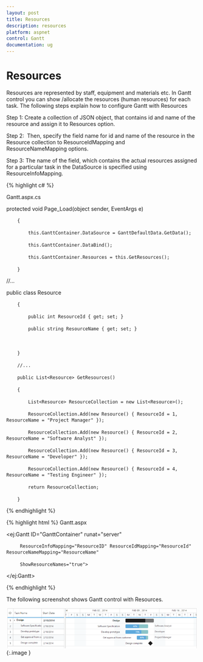 ```yaml
---
layout: post
title: Resources
description: resources
platform: aspnet
control: Gantt
documentation: ug
---
```


# Resources

Resources are represented by staff, equipment and materials etc. In Gantt control you can show /allocate the resources (human resources) for each task. The following steps explain how to configure Gantt with Resources

Step 1: Create a collection of JSON object, that contains id and name of the resource and assign it to Resources option.

Step 2:  Then, specify the field name for id and name of the resource in the Resource collection to ResourceIdMapping and ResourceNameMapping options. 

Step 3: The name of the field, which contains the actual resources assigned for a particular task in the DataSource is specified using ResourceInfoMapping.







{% highlight c# %}

Gantt.aspx.cs 



protected void Page_Load(object sender, EventArgs e)

        {

            this.GanttContainer.DataSource = GanttDefaultData.GetData();

            this.GanttContainer.DataBind();

            this.GanttContainer.Resources = this.GetResources();

        }

//…

public class Resource

        {

            public int ResourceId { get; set; }

            public string ResourceName { get; set; }



        }

        //...

        public List<Resource> GetResources()

        {

            List<Resource> ResourceCollection = new List<Resource>();

            ResourceCollection.Add(new Resource() { ResourceId = 1, ResourceName = "Project Manager" });

            ResourceCollection.Add(new Resource() { ResourceId = 2, ResourceName = "Software Analyst" });

            ResourceCollection.Add(new Resource() { ResourceId = 3, ResourceName = "Developer" });

            ResourceCollection.Add(new Resource() { ResourceId = 4, ResourceName = "Testing Engineer" });

            return ResourceCollection;

        }

{% endhighlight  %}

{% highlight html %}
Gantt.aspx

<ej:Gantt ID="GanttContainer" runat="server" 

         ResourceInfoMapping="ResourceID" ResourceIdMapping="ResourceId" ResourceNameMapping="ResourceName" 

         ShowResourceNames="true">

</ej:Gantt>







{% endhighlight %}



The following screenshot shows Gantt control with Resources.



![](Resources_images/Resources_img1.png) 
{:.image }


